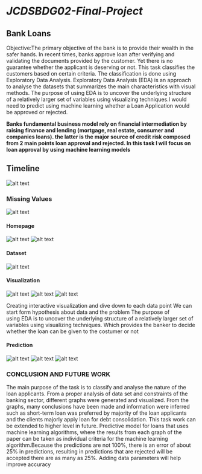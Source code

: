 # *JCDSBDG02-Final-Project*

## Bank Loans

Objective:The primary objective of the bank is to provide their
  wealth in the safer hands. In recent times, banks approve
  loan after verifying and validating the documents provided
  by the customer. Yet there is no guarantee whether the
  applicant is deserving or not. This task classifies the
  customers based on certain criteria. The classification is
  done using Exploratory Data Analysis. Exploratory Data
  Analysis (EDA) is an approach to analyse the datasets that
  summarizes the main characteristics with visual methods.
  The purpose of using EDA is to uncover the underlying
  structure of a relatively larger set of variables using
  visualizing techniques.I would need to predict using machine learning whether a Loan Application would be approved or rejected.

**Banks fundamental business model rely on financial intermediation by raising finance and lending (mortgage, real estate, consumer and companies loans). the latter is the major source of credit risk composed from 2 main points loan approval and rejected. In this task I will focus on loan approval by using machine learning models**

## Timeline

![alt text](https://i.ibb.co/9ntByh8/Screenshot-103.png)

### Missing Values
![alt text](https://i.ibb.co/x50tdmt/Screenshot-104.png)







#### **Homepage**
![alt text](https://i.ibb.co/Jt9bkR8/Screenshot-90.png)
![alt text](https://i.ibb.co/R9Hcszr/Screenshot-92.png)
#### **Dataset**
![alt text](https://i.ibb.co/X84Ynp6/Screenshot-95.png)
#### **Visualization**
![alt text](https://i.ibb.co/VWBQH7J/Screenshot-94.png)
![alt text](https://i.ibb.co/2SrfFsx/Screenshot-93.png)
![alt text](https://i.ibb.co/MGMYCgg/Screenshot-91.png)

Creating interactive visualization and dive down to each data point
We can start form hypothesis about data and the problem
The purpose of using EDA is to uncover the underlying structure of a relatively larger set of variables using visualizing techniques. Which provides the banker to decide whether the loan can be given to the costumer or not

#### **Prediction**

![alt text](https://i.ibb.co/b77VVn6/Screenshot-96.png)
![alt text](https://i.ibb.co/z8HXF2H/Screenshot-98.png)
![alt text](https://i.ibb.co/QbkMJW9/Screenshot-97.png)

### CONCLUSION AND FUTURE WORK

The main purpose of the task is to classify and analyse
the nature of the loan applicants. From a proper analysis of
data set and constraints of the banking sector, 
different graphs were generated and visualized. From the
graphs, many conclusions have been made and information
were inferred such as short-term loan was preferred by
majority of the loan applicants and the clients majorly apply
loan for debt consolidation.
This task work can be extended to higher level in future.
Predictive model for loans that uses machine learning
algorithms, where the results from each graph of the paper
can be taken as individual criteria for the machine learning
algorithm.Because the predictions are not 100%, there is an error of about 25% in predictions, resulting in predictions that are rejected will be accepted there are as many as 25%. Adding data parameters will help improve accuracy





